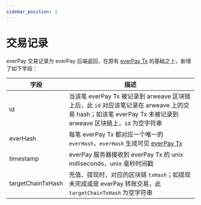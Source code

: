 ```yaml
---
sidebar_position: 3
---
```


# 交易记录

everPay 交易记录为 everPay 后端返回，在原有 [everPay Tx](./everpay-tx) 的基础之上，新增了如下字段：


|字段|描述|
|---|---|
|id|当该笔 everPay Tx 被记录到 arweave 区块链上后，此 `id` 对应该笔记录在 arweave 上的交易 hash；如该笔 everPay Tx 未被记录到 arweave 区块链上，`id` 为空字符串|
|everHash|每笔 everPay Tx 都对应一个唯一的 `everHash`，`everHash` 生成可见 [everPay Tx](./everpay-tx#everhash)|
|timestamp|everPay 服务器接收到 everPay Tx 的 unix milliseconds，unix 毫秒时间戳|
|targetChainTxHash|充值、提现时，对应的区块链 `txHash`；如提现未完成或是 everPay 转账交易，此 `targetChainTxHash` 为空字符串|